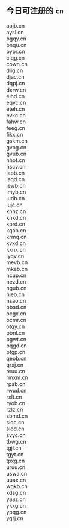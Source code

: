
## 今日可注册的 `cn`
>
apjb.cn   
aysl.cn   
bgqy.cn   
bnqu.cn   
bypr.cn   
clqg.cn   
cown.cn   
diig.cn   
djac.cn   
dqpj.cn   
dxrw.cn   
eihd.cn   
eqvc.cn   
eteh.cn   
evkc.cn   
fahw.cn   
feeg.cn   
fikx.cn   
gskm.cn   
gvog.cn   
gvub.cn   
hhot.cn   
hscv.cn   
iapb.cn   
iaqd.cn   
iewb.cn   
imyb.cn   
iudb.cn   
iujc.cn   
knhz.cn   
knkd.cn   
kprd.cn   
kqab.cn   
krmq.cn   
kvxd.cn   
kxnx.cn   
lyqv.cn   
mevb.cn   
mkeb.cn   
ncup.cn   
nezd.cn   
ngub.cn   
nleo.cn   
nsao.cn   
obad.cn   
ocgx.cn   
ocmr.cn   
otqy.cn   
pbnl.cn   
pgwt.cn   
pqgd.cn   
ptgp.cn   
qeob.cn   
qrxj.cn   
reuu.cn   
rmxm.cn   
rpab.cn   
rwud.cn   
rxlt.cn   
ryob.cn   
rzlz.cn   
sbmd.cn   
siqc.cn   
slod.cn   
svyc.cn   
tbwg.cn   
tgjl.cn   
tgyt.cn   
tpxg.cn   
uruu.cn   
uswa.cn   
uuax.cn   
wgkb.cn   
xdsg.cn   
yaaz.cn   
ykxg.cn   
ypqg.cn   
yqrj.cn   

